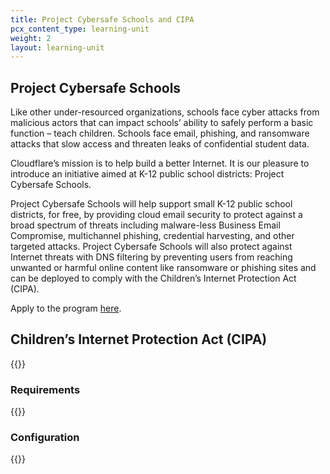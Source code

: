 ```yaml
---
title: Project Cybersafe Schools and CIPA
pcx_content_type: learning-unit
weight: 2
layout: learning-unit
---
```


## Project Cybersafe Schools

Like other under-resourced organizations, schools face cyber attacks from malicious actors that can impact schools’ ability to safely perform a basic function – teach children. Schools face email, phishing, and ransomware attacks that slow access and threaten leaks of confidential student data.

Cloudflare’s mission is to help build a better Internet. It is our pleasure to introduce an initiative aimed at K-12 public school districts: Project Cybersafe Schools.

Project Cybersafe Schools will help support small K-12 public school districts, for free, by providing cloud email security to protect against a broad spectrum of threats including malware-less Business Email Compromise, multichannel phishing, credential harvesting, and other targeted attacks. Project Cybersafe Schools will also protect against Internet threats with DNS filtering by preventing users from reaching unwanted or harmful online content like ransomware or phishing sites and can be deployed to comply with the Children’s Internet Protection Act (CIPA).

Apply to the program [here](https://www.cloudflare.com/cybersafe-schools/).

## Children’s Internet Protection Act (CIPA)

{{<render file="_cybersafe-description.md" productFolder="fundamentals">}}


### Requirements

{{<render file="_cybersafe-requirements.md" productFolder="fundamentals">}}

### Configuration 
{{<render file="_cybersafe-configuration.md" productFolder="fundamentals">}}
